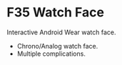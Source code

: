 # F35 Watch Face

Interactive Android Wear watch face.
- Chrono/Analog watch face.
- Multiple complications.
